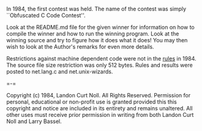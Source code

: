 In 1984, the first contest was held.  The name of the contest was simply
``Obfuscated C Code Contest''.

Look at the README.md file for the given winner for information on how to
compile the winner and how to run the winning program.  Look at the winning
source and try to figure how it does what it does!  You may then wish to look at
the Author's remarks for even more details.

Restrictions against machine dependent code were not in the [rules](rules.txt)
in 1984. The source file size restriction was only 512 bytes.  Rules and results
were posted to net.lang.c and net.unix-wizards.

=-=

Copyright (c) 1984, Landon Curt Noll.
All Rights Reserved.  Permission for personal, educational or non-profit use is
granted provided this this copyright and notice are included in its entirety
and remains unaltered.  All other uses must receive prior permission in writing
from both Landon Curt Noll and Larry Bassel.
